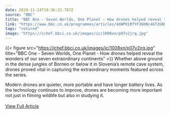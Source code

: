 ```yaml
---
date: 2019-11-24T19:36:22.787Z 
source: "BBC" 
title: "BBC One - Seven Worlds, One Planet - How drones helped reveal the wonders of our seven extraordinary continents" 
link: "https://www.bbc.co.uk/programmes/articles/4XWP81RTYF36HNc4GT2G00M/how-drones-helped-reveal-the-wonders-of-our-seven-extraordinary-continents" 
tags: "natured" 
image: "https://ichef.bbci.co.uk/images/ic/1008xn/p07v2jrq.jpg" 
---
```

{{< figure src="https://ichef.bbci.co.uk/images/ic/1008xn/p07v2jrq.jpg" title="BBC One - Seven Worlds, One Planet - How drones helped reveal the wonders of our seven extraordinary continents" >}}
Whether above ground in the dense jungles of Borneo or below it in Slovenia’s remote cave system, drones proved vital in capturing the extraordinary moments featured across the series.

Modern drones are quieter, more portable and have longer battery lives. As the technology continues to improve, drones are becoming more important not just in filming wildlife but also in studying it.
<br/><br/>
<a href='https://www.bbc.co.uk/programmes/articles/4XWP81RTYF36HNc4GT2G00M/how-drones-helped-reveal-the-wonders-of-our-seven-extraordinary-continents' class='btn' target='_blank'>View Full Article</a>